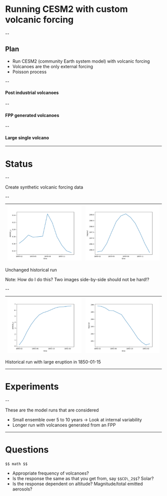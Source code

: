 <!-- .slide: data-background="#222" -->

# Running CESM2 with custom volcanic forcing

--

<!-- .slide: data-background="#990000" -->

## Plan

- Run CESM2 (community Earth system model) with volcanic forcing
- Volcanoes are the only external forcing <!-- .element: class="fragment" data-fragment-index="1" -->
- Poisson process <!-- .element: class="fragment" data-fragment-index="2" -->

--

#### Post industrial volcanoes

<!-- .slide: data-background="https://github.com/engeir/presentations/raw/main/2022/uit-climate-meeting/synthetic_volcanoes_historic.png" -->
<!-- .slide: data-background-size="95vw" -->

--

#### FPP generated volcanoes

<!-- .slide: data-background="https://github.com/engeir/presentations/raw/main/2022/uit-climate-meeting/synthetic_volcanoes_FPP.png" -->
<!-- .slide: data-background-size="95vw" -->

--

#### Large single volcano

<!-- .slide: data-background="https://github.com/engeir/presentations/raw/main/2022/uit-climate-meeting/synthetic_volcanoes_single.png" -->
<!-- .slide: data-background-size="95vw" -->

---

<!-- .slide: data-background="#222" -->

# Status

--

<!-- .slide: data-background="#222" -->

Create synthetic volcanic forcing data

--

<!-- .slide: data-background="#222" -->

| ![Aerosol forcing](https://github.com/engeir/presentations/raw/main/2022/uit-climate-meeting/AEROD_v_simple_vanilla.png) | ![Temperature](https://github.com/engeir/presentations/raw/main/2022/uit-climate-meeting/TREFHT_simple_vanilla.png) |
| -: | :- |
Unchanged historical run

Note:
How do I do this? Two images side-by-side should not be hard!?

--

<!-- .slide: data-background="#222" -->

| ![Aerosol forcing](https://github.com/engeir/presentations/raw/main/2022/uit-climate-meeting/AEROD_v_simple.png) | ![Temperature](https://github.com/engeir/presentations/raw/main/2022/uit-climate-meeting/TREFHT_simple.png) |
| -: | :- |
Historical run with large eruption in 1850-01-15

---

<!-- .slide: data-background="#222" -->

# Experiments

--

<!-- .slide: data-background="#222" -->

These are the model runs that are considered

- Small ensemble over 5 to 10 years -> Look at internal variability
- Longer run with volcanoes generated from an FPP

---

<!-- .slide: data-background="#222" -->

# Questions

`$$ math $$`

- Appropriate frequency of volcanoes?
- Is the response the same as that you get from, say `$$CO\_2$$`? Solar?
- Is the response dependent on altitude? Magnitude/total emitted aerosols?
